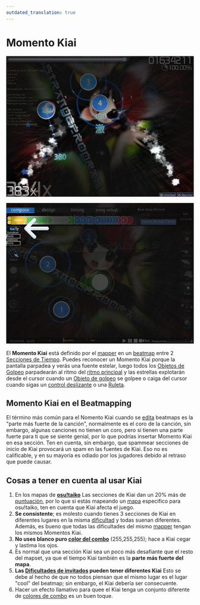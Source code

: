 ```yaml
---
outdated_translation: true
---
```


# Momento Kiai

![Las estrellas bañan la pantalla indicando que el Momento Kiai ha comenzado.](img/Kiai_Time_test.jpg "Las estrellas bañan la pantalla indicando que el Tiempo Kiai ha comenzado.")

![El Momento Kiai aparece en la esquina superior izquierda de la pantalla cuando está activo durante el modo de edición.](img/Kiai_Time_edit.jpg "El Tiempo Kiai se muestra en la esquina superior izquierda de la pantalla cuando está activo durante el modo de edición.")

El **Momento Kiai** está definido por el [mapper](/wiki/Beatmapping) en un [beatmap](/wiki/Beatmap) entre 2 [Secciones de Tiempo](/wiki/Client/Beatmap_editor/Timing). Puedes reconocer un Momento Kiai porque la pantalla parpadea y verás una fuente estelar, luego todos los [Objetos de Golpeo](/wiki/Hit_object) parpadearán al ritmo del [ritmo principal](/wiki/Client/Beatmap_editor/Timing) y las estrellas explotarán desde el cursor cuando un [Objeto de golpeo](/wiki/Hit_object) se golpee o caiga del cursor cuando sigas un [control deslizante](/wiki/Hit_object/Slider) o una [Ruleta](/wiki/Hit_object/Spinner).

## Momento Kiai en el Beatmapping

El término más común para el Nomento Kiai cuando se [edita](/wiki/Client/Beatmap_editor) beatmaps es la "parte más fuerte de la canción", normalmente es el coro de la canción, sin embargo, algunas canciones no tienen un coro, pero sí tienen una parte fuerte para ti que se siente genial, por lo que podrías insertar Momento Kiai en esa sección. Ten en cuenta, sin embargo, que spammear secciones de inicio de Kiai provocará un spam en las fuentes de Kiai. Eso no es calificable, y en su mayoría es odiado por los jugadores debido al retraso que puede causar.

## Cosas a tener en cuenta al usar Kiai

1. En los mapas de **[osu!taiko](/wiki/Game_mode/osu!taiko)** Las secciones de Kiai dan un 20% más de [puntuación](/wiki/Gameplay/Score), por lo que si estás mapeando un [mapa](/wiki/Beatmap) especifico para osu!taiko, ten en cuenta que Kiai afecta el juego.
2. **Se consistente**; es molesto cuando tienes 3 secciones de Kiai en diferentes lugares en la misma [dificultad](/wiki/Beatmap/Difficulty) y todas suenan diferentes. Además, es bueno que todas las dificultades del mismo [mapper](/wiki/Beatmapping) tengan los mismos Momentos Kiai.
3. **No uses blanco puro [color del combo](/wiki/Glossary/Combo_colour)** (255,255,255); hace a Kiai cegar y lastima los ojos.
4. Es normal que una sección Kiai sea un poco más desafiante que el resto del mapset, ya que el tiempo Kiai también es la **parte más fuerte del mapa**.
5. **Las [Dificultades de invitados](/wiki/Beatmap/Guest_difficulty) pueden tener diferentes Kiai** Esto se debe al hecho de que no todos piensan que el mismo lugar es el lugar "cool" del beatmap; sin embargo, el Kiai debería ser consecuente.
6. Hacer un efecto llamativo para quee el Kiai tenga un conjunto diferente de [colores de combo](/wiki/Glossary/Combo_colour) es un buen toque.
